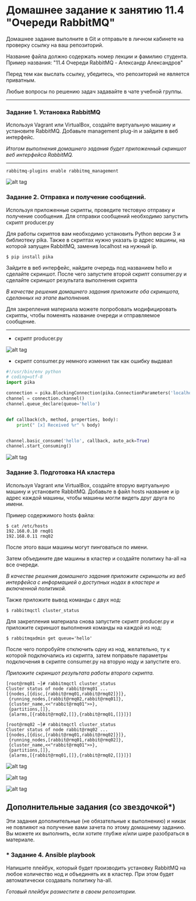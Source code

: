 # Домашнее задание к занятию 11.4 "Очереди RabbitMQ"

Домашнее задание выполните в Git и отправьте в личном кабинете на проверку ссылку на ваш репозиторий.

Название файла должно содержать номер лекции и фамилию студента. Пример названия: "11.4 Очереди RabbitMQ - Александр Александров"

Перед тем как выслать ссылку, убедитесь, что репозиторий не является приватным. 

Любые вопросы по решению задач задавайте в чате учебной группы.

---

### Задание 1. Установка RabbitMQ

Используя Vagrant или VirtualBox, создайте виртуальную машину и установите RabbitMQ.
Добавьте management plug-in и зайдите в веб интерфейс.

*Итогом выполнения домашнего задания будет приложенный скриншот веб интерфейса RabbitMQ.*

---

```
rabbitmq-plugins enable rabbitmq_management
```
![alt tag](https://github.com/avo1yanskiy/slin-homeworks/blob/main/sdb-homeworks/images/11-04/1.png)


### Задание 2. Отправка и получение сообщений.

Используя приложенные скрипты, проведите тестовую отправку и получение сообщения.
Для отправки сообщений необходимо запустить скрипт producer.py

Для работы скриптов вам необходимо установить Python версии 3 и библиотеку pika.
Также в скриптах нужно указать ip адрес машины, на которой запущен RabbitMQ, заменив localhost на нужный ip.

```shell script
$ pip install pika
```

Зайдите в веб интерфейс, найдите очередь под названием hello и сделайте скриншот.
После чего запустите второй скрипт consumer.py и сделайте скриншот результата выполнения скрипта

*В качестве решения домашнего задания приложите оба скриншота, сделанных на этапе выполнения.*

Для закрепления материала можете попробовать модифицировать скрипты, чтобы поменять название очереди и отправляемое сообщение.

---
- скрипт producer.py

![alt tag](https://github.com/avo1yanskiy/slin-homeworks/blob/main/sdb-homeworks/images/11-04/2.png)

- скрипт consumer.py
немного изменил так как ошибку выдавал

```py
#!/usr/bin/env python
# coding=utf-8
import pika

connection = pika.BlockingConnection(pika.ConnectionParameters('localhost'))
channel = connection.channel()
channel.queue_declare(queue='hello')


def callback(ch, method, properties, body):
    print(" [x] Received %r" % body)


channel.basic_consume('hello', callback, auto_ack=True)
channel.start_consuming()
```

![alt tag](https://github.com/avo1yanskiy/slin-homeworks/blob/main/sdb-homeworks/images/11-04/3.png)

### Задание 3. Подготовка HA кластера

Используя Vagrant или VirtualBox, создайте вторую виртуальную машину и установите RabbitMQ.
Добавьте в файл hosts название и ip адрес каждой машины, чтобы машины могли видеть друг друга по имени.

Пример содержимого hosts файла:
```shell script
$ cat /etc/hosts
192.168.0.10 rmq01
192.168.0.11 rmq02
```
После этого ваши машины могут пинговаться по имени.

Затем объедините две машины в кластер и создайте политику ha-all на все очереди.

*В качестве решения домашнего задания приложите скриншоты из веб интерфейса с информацией о доступных нодах в кластере и включенной политикой.*

Также приложите вывод команды с двух нод:

```shell script
$ rabbitmqctl cluster_status
```

Для закрепления материала снова запустите скрипт producer.py и приложите скриншот выполнения команды на каждой из нод:

```shell script
$ rabbitmqadmin get queue='hello'
```

После чего попробуйте отключить одну из нод, желательно, ту к которой подключались из скрипта, затем поправьте параметры подключения в скрипте consumer.py на вторую ноду и запустите его.

*Приложите скриншот результата работы второго скрипта.*

```
[root@rmq01 ~]# rabbitmqctl cluster_status
Cluster status of node rabbit@rmq01 ...
[{nodes,[{disc,[rabbit@rmq01,rabbit@rmq02]}]},
 {running_nodes,[rabbit@rmq02,rabbit@rmq01]},
 {cluster_name,<<"rabbit@rmq01">>},
 {partitions,[]},
 {alarms,[{rabbit@rmq02,[]},{rabbit@rmq01,[]}]}]
```

```
[root@rmq02 ~]# rabbitmqctl cluster_status
Cluster status of node rabbit@rmq02 ...
[{nodes,[{disc,[rabbit@rmq01,rabbit@rmq02]}]},
 {running_nodes,[rabbit@rmq01,rabbit@rmq02]},
 {cluster_name,<<"rabbit@rmq01">>},
 {partitions,[]},
 {alarms,[{rabbit@rmq01,[]},{rabbit@rmq02,[]}]}]
```
![alt tag](https://github.com/avo1yanskiy/slin-homeworks/blob/main/sdb-homeworks/images/11-04/4.png)

![alt tag](https://github.com/avo1yanskiy/slin-homeworks/blob/main/sdb-homeworks/images/11-04/5.png)

![alt tag](https://github.com/avo1yanskiy/slin-homeworks/blob/main/sdb-homeworks/images/11-04/6.png)

## Дополнительные задания (со звездочкой*)
Эти задания дополнительные (не обязательные к выполнению) и никак не повлияют на получение вами зачета по этому домашнему заданию. Вы можете их выполнить, если хотите глубже и/или шире разобраться в материале.

### * Задание 4. Ansible playbook

Напишите плейбук, который будет производить установку RabbitMQ на любое количество нод и объединять их в кластер.
При этом будет автоматически создавать политику ha-all.

*Готовый плейбук разместите в своем репозитории.*
